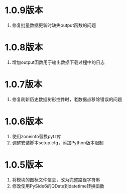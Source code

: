 # 1.0.9版本

1. 修复批量数据更新时缺失output函数的问题

# 1.0.8版本

1. 增加output函数用于输出数据下载过程中的日志

# 1.0.7版本

1. 修复刷新历史数据树形控件时，老数据点移除错误的问题

# 1.0.6版本

1. 使用zoneinfo替换pytz库
2. 调整安装脚本setup.cfg，添加Python版本限制

# 1.0.5版本

1. 将模块的图标文件信息，改为完整路径字符串
2. 修改使用PySide6的QDate到datetime转换函数